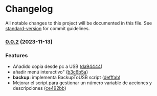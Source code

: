 # Changelog

All notable changes to this project will be documented in this file. See [standard-version](https://github.com/conventional-changelog/standard-version) for commit guidelines.

### [0.0.2](https://github.com/AlthausDev/Script.01-CopyAndLog/compare/v0.0.1...v0.0.2) (2023-11-13)


### Features

* Añadido copia desde pc a USB ([da94444](https://github.com/AlthausDev/Script.01-CopyAndLog/commit/da94444af5336b70884bf689e32b422ca96c5a3c))
* añadir menú interactivo" ([b3c6b5a](https://github.com/AlthausDev/Script.01-CopyAndLog/commit/b3c6b5ac89499c19a68a2e65bb516198231279a0))
* **backup:** implementa BackupToUSB script ([defffab](https://github.com/AlthausDev/Script.01-CopyAndLog/commit/defffabe5f80224f43a1c00e197b8e55c6e9366b))
* Mejorar el script para gestionar un número variable de acciones y descripciones ([ce492bb](https://github.com/AlthausDev/Script.01-CopyAndLog/commit/ce492bb860f4df8eb8e5750ee8c1003d087a1408))
